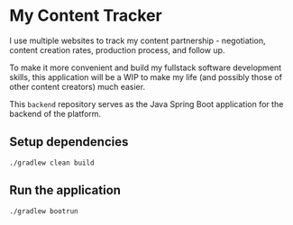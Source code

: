 # My Content Tracker

I use multiple websites to track my content partnership - negotiation, content creation rates, production process, and
follow up.

To make it more convenient and build my fullstack software development skills, this application will be a WIP to make my
life (and possibly those of other content creators) much easier.

This `backend` repository serves as the Java Spring Boot application for the backend of the platform.
## Setup dependencies
```shell
./gradlew clean build
```

## Run the application
```shell
./gradlew bootrun
```